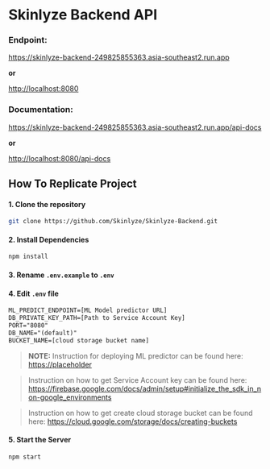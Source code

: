 # Skinlyze Backend API

### Endpoint: 

<https://skinlyze-backend-249825855363.asia-southeast2.run.app> 

**or** 

<http://localhost:8080>

### Documentation: 

<https://skinlyze-backend-249825855363.asia-southeast2.run.app/api-docs>

**or** 

<http://localhost:8080/api-docs>

## How To Replicate Project

#### 1. Clone the repository
```bash
git clone https://github.com/Skinlyze/Skinlyze-Backend.git
```

#### 2. Install Dependencies
```bash
npm install
```

#### 3. Rename `.env.example` to `.env`

#### 4. Edit `.env` file
```txt
ML_PREDICT_ENDPOINT=[ML Model predictor URL]
DB_PRIVATE_KEY_PATH=[Path to Service Account Key]
PORT="8080"
DB_NAME="(default)"
BUCKET_NAME=[cloud storage bucket name]
```
> **NOTE:** Instruction for deploying ML predictor can be found here: <https://placeholder>

> Instruction on how to get Service Account key can be found here: <https://firebase.google.com/docs/admin/setup#initialize_the_sdk_in_non-google_environments>

> Instruction on how to get create cloud storage bucket can be found here: <https://cloud.google.com/storage/docs/creating-buckets>

#### 5. Start the Server
```bash
npm start
```
